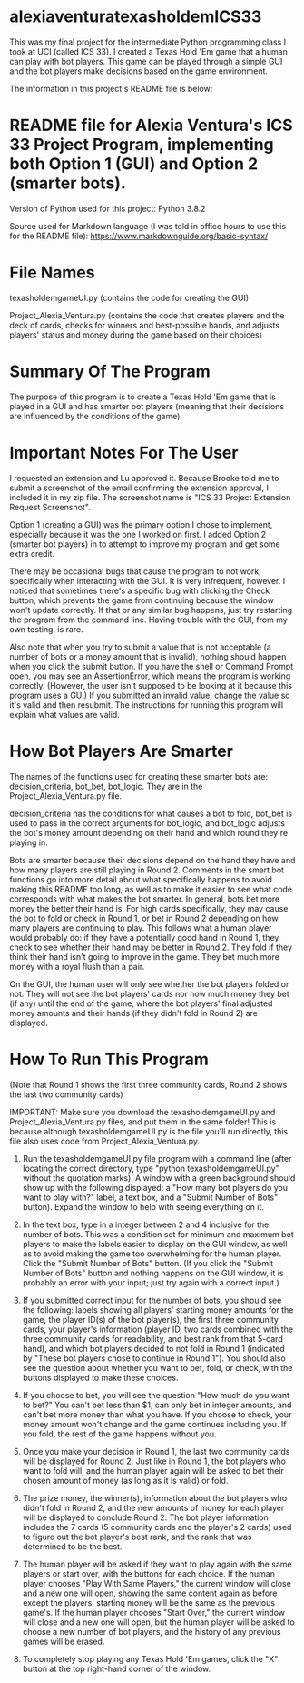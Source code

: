 # alexiaventuratexasholdemICS33
This was my final project for the intermediate Python programming class I took at UCI (called ICS 33). I created a Texas Hold 'Em game that a human can play with bot players. This game can be played through a simple GUI and the bot players make decisions based on the game environment.

The information in this project's README file is below:

# README file for Alexia Ventura's ICS 33 Project Program, implementing both Option 1 (GUI) and Option 2 (smarter bots).

Version of Python used for this project: Python 3.8.2

Source used for Markdown language (I was told in office hours to use this for the README file):
https://www.markdownguide.org/basic-syntax/

# File Names

texasholdemgameUI.py (contains the code for creating the GUI)

Project_Alexia_Ventura.py (contains the code that creates players and the deck of cards, checks
for winners and best-possible hands, and adjusts players' status and money during the game based
on their choices)

# Summary Of The Program

The purpose of this program is to create a Texas Hold 'Em game that is played in a GUI
and has smarter bot players (meaning that their decisions are influenced by the conditions
of the game).

# Important Notes For The User

I requested an extension and Lu approved it. Because Brooke told me to submit a screenshot
of the email confirming the extension approval, I included it in my zip file. The screenshot
name is "ICS 33 Project Extension Request Screenshot".

Option 1 (creating a GUI) was the primary option I chose to implement, especially because it
was the one I worked on first. I added Option 2 (smarter bot players) in to attempt to improve
my program and get some extra credit.

There may be occasional bugs that cause the program to not work, specifically
when interacting with the GUI. It is very infrequent, however. I noticed that sometimes there's
a specific bug with clicking the Check button, which prevents the game from continuing because
the window won't update correctly. If that or any similar bug happens, just try restarting the
program from the command line. Having trouble with the GUI, from my own testing, is rare.

Also note that when you try to submit a value that is not acceptable (a number of bots or
a money amount that is invalid), nothing should happen when you click the submit button. If
you have the shell or Command Prompt open, you may see an AssertionError, which means the
program is working correctly. (However, the user isn't supposed to be looking at it because
this program uses a GUI) If you submitted an invalid value, change the value so it's valid and 
then resubmit. The instructions for running this program will explain what values are valid.

# How Bot Players Are Smarter

The names of the functions used for creating these smarter bots are: decision_criteria, 
bot_bet, bot_logic. They are in the Project_Alexia_Ventura.py file.

decision_criteria has the conditions for what causes a bot to fold, bot_bet is used to
pass in the correct arguments for bot_logic, and bot_logic adjusts the bot's money amount 
depending on their hand and which round they're playing in.

Bots are smarter because their decisions depend on the hand they have and how many players are
still playing in Round 2. Comments in the smart bot functions go into more detail about what
specifically happens to avoid making this README too long, as well as to make it easier to
see what code corresponds with what makes the bot smarter. In general, bots bet more money the
better their hand is. For high cards specifically, they may cause the bot to fold or check in Round
1, or bet in Round 2 depending on how many players are continuing to play. This follows what a human
player would probably do: if they have a potentially good hand in Round 1, they check to see whether
their hand may be better in Round 2. They fold if they think their hand isn't going to improve in the
game. They bet much more money with a royal flush than a pair.

On the GUI, the human user will only see whether the bot players folded or not. They will not see
the bot players' cards nor how much money they bet (if any) until the end of the game, where the
bot players' final adjusted money amounts and their hands (if they didn't fold in Round 2) are 
displayed.

# How To Run This Program

(Note that Round 1 shows the first three community cards, Round 2 shows the last two community cards)

IMPORTANT: Make sure you download the texasholdemgameUI.py and Project_Alexia_Ventura.py files, and
put them in the same folder! This is because although texasholdemgameUI.py is the file you'll run directly,
this file also uses code from Project_Alexia_Ventura.py.

1) Run the texasholdemgameUI.py file program with a command line (after locating the
correct directory, type "python texasholdemgameUI.py" without the quotation marks).
A window with a green background should show up with the following displayed: a "How 
many bot players do you want to play with?" label, a text box, and a "Submit Number of 
Bots" button). Expand the window to help with seeing everything on it.

2) In the text box, type in a integer between 2 and 4 inclusive for the number of bots.
This was a condition set for minimum and maximum bot players to make the labels easier to
display on the GUI window, as well as to avoid making the game too overwhelming for the
human player. Click the "Submit Number of Bots" button. (If you click the "Submit Number
of Bots" button and nothing happens on the GUI window, it is probably an error with your
input; just try again with a correct input.)

3) If you submitted correct input for the number of bots, you should see the following:
labels showing all players' starting money amounts for the game, the player ID(s) of the
bot player(s), the first three community cards, your player's information (player ID,
two cards combined with the three community cards for readability, and best rank from
that 5-card hand), and which bot players decided to not fold in Round 1 (indicated 
by "These bot players chose to continue in Round 1"). You should also see
the question about whether you want to bet, fold, or check, with the buttons displayed
to make these choices.

4) If you choose to bet, you will see the question "How much do you want to bet?" You
can't bet less than $1, can only bet in integer amounts, and can't bet more money than
what you have. If you choose to check, your money amount won't change and the game continues
including you. If you fold, the rest of the game happens without you.

5) Once you make your decision in Round 1, the last two community cards will be displayed
for Round 2. Just like in Round 1, the bot players who want to fold will, and the human
player again will be asked to bet their chosen amount of money (as long as it is valid) 
or fold.

6) The prize money, the winner(s), information about the bot players who didn't fold in
Round 2, and the new amounts of money for each player will be displayed to conclude Round 2.
The bot player information includes the 7 cards (5 community cards and the player's 2 cards)
used to figure out the bot player's best rank, and the rank that was determined to be the best.

7) The human player will be asked if they want to play again with the same players or
start over, with the buttons for each choice. If the human player chooses "Play With
Same Players," the current window will close and a new one will open, showing the same
content again as before except the players' starting money will be the same as the
previous game's. If the human player chooses "Start Over," the current window will close
and a new one will open, but the human player will be asked to choose a new number of bot
players, and the history of any previous games will be erased.

8) To completely stop playing any Texas Hold 'Em games, click the "X" button at the top
right-hand corner of the window.
